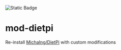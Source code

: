 ![Static Badge](https://img.shields.io/badge/release-rolling-lightgreen)

# mod-dietpi

Re-install [MichaIng/DietPi](https://github.com/MichaIng/DietPi) with custom modifications

